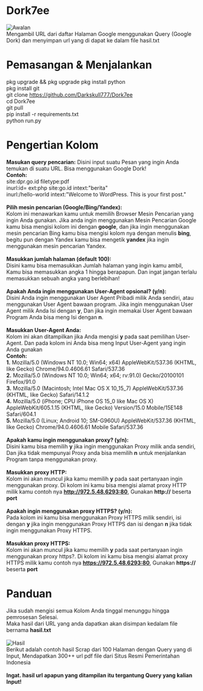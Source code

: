 # Dork7ee
<img src="https://h.top4top.io/p_2823607a79.jpg" alt="Awalan"><br>
Mengambil URL dari daftar Halaman Google menggunakan Query (Google Dork) dan menyimpan url yang di dapat ke dalam file hasil.txt

# Pemasangan & Menjalankan
pkg upgrade && pkg upgrade
pkg install python<br>
pkg install git<br>
git clone https://github.com/Darkskull777/Dork7ee<br>
cd Dork7ee<br>git pull<br>
pip install -r requirements.txt<br>
python run.py

# Pengertian Kolom
<b>Masukan query pencarian:</b>
Disini input suatu Pesan yang ingin Anda temukan di suatu URL. Bisa menggunakan Google Dork!<br>
<b>Contoh:</b> <br>site:dpr.go.id filetype:pdf
<br>inurl:id= ext:php site:go.id intext:"berita"<br>
inurl:/hello-world intext:"Welcome to WordPress. This is your first post."<br><br><b>Pilih mesin pencarian (Google/Bing/Yandex):</b><br>Kolom ini menawarkan kamu untuk memilih Browser Mesin Pencarian yang ingin Anda gunakan. Jika anda ingin menggunakan Mesin Pencarian Google kamu bisa mengisi kolom ini dengan <b>google</b>, dan jika ingin menggunakan mesin pencarian Bing kamu bisa mengisi kolom nya dengan menulis <b>bing</b>, begitu pun dengan Yandex kamu bisa mengetik <b>yandex</b> jika ingin menggunakan mesin pencarian Yandex.<br><br><b>Masukkan jumlah halaman (default 100):</b><br>Disini kamu bisa memasukkan Jumlah halaman yang ingin kamu ambil, Kamu bisa memasukkan angka 1 hingga berapapun. Dan ingat jangan terlalu memasukkan sebuah angka yang berlebihan!<br><br>
<b>Apakah Anda ingin menggunakan User-Agent opsional? (y/n):</b><br>
Disini Anda ingin menggunakan User Agent Pribadi milik Anda sendiri, atau menggunakan User Agent bawaan program. Jika ingin menggunakan User Agent milik Anda Isi dengan <b>y</b>, Dan jika ingin memakai User Agent bawaan Program Anda bisa meng Isi dengan <b>n</b>.
<br><br>
<b>Masukkan User-Agent Anda:</b><br>
Kolom ini akan ditampilkan jika Anda mengisi <b>y</b> pada saat pemilihan User-Agent. Dan pada kolom ini Anda bisa meng Input User-Agent yang ingin Anda gunakan<br>
<b>Contoh:</b><br><b>1.</b> 
Mozilla/5.0 (Windows NT 10.0; Win64; x64) AppleWebKit/537.36 (KHTML, like Gecko) Chrome/94.0.4606.61 Safari/537.36<br><b>2.</b> Mozilla/5.0 (Windows NT 10.0; Win64; x64; rv:91.0) Gecko/20100101 Firefox/91.0<br><b>3.</b> Mozilla/5.0 (Macintosh; Intel Mac OS X 10_15_7) AppleWebKit/537.36 (KHTML, like Gecko) Safari/14.1.2<br><b>4.</b> Mozilla/5.0 (iPhone; CPU iPhone OS 15_0 like Mac OS X) AppleWebKit/605.1.15 (KHTML, like Gecko) Version/15.0 Mobile/15E148 Safari/604.1<br><b>5. </b>Mozilla/5.0 (Linux; Android 10; SM-G960U) AppleWebKit/537.36 (KHTML, like Gecko) Chrome/94.0.4606.61 Mobile Safari/537.36
<br><br><b>Apakah kamu ingin menggunakan proxy? (y/n):</b><br>Disini kamu bisa memilih <b>y</b> jika ingin menggunakan Proxy milik anda sendiri, Dan jika tidak mempunyai Proxy anda bisa memilih <b>n</b> untuk menjalankan Program tanpa menggunakan proxy.<br><br><b>Masukkan proxy HTTP:</b><br>Kolom ini akan muncul jika kamu memilih <b>y</b> pada saat pertanyaan ingin menggunakan proxy. Di kolom ini kamu bisa mengisi alamat proxy HTTP milik kamu contoh nya <b>http://972.5.48.6293:80</b>, Gunakan <b>http://</b> beserta <b>port</b><br><br><b>Apakah ingin menggunakan proxy HTTPS? (y/n):</b><br>Pada kolom ini kamu bisa menggunakan Proxy HTTPS milik sendiri, isi dengan <b>y</b> jika ingin menggunakan Proxy HTTPS dan isi dengan <b>n</b> jika tidak ingin menggunakan Proxy HTTPS.<br><br><b>Masukkan proxy HTTPS:</b><br>Kolom ini akan muncul jika kamu memilih <b>y</b> pada saat pertanyaan ingin menggunakan proxy https?. Di kolom ini kamu bisa mengisi alamat proxy HTTPS milik kamu contoh nya <b>https://972.5.48.6293:80</b>, Gunakan <b>https://</b> beserta <b>port</b>
# Panduan
Jika sudah mengisi semua Kolom Anda tinggal menunggu hingga pemrosesan Selesai.<br>Maka hasil dari URL yang anda dapatkan akan disimpan kedalam file bernama <b>hasil.txt<br></b><br>
<img src="https://b.top4top.io/p_28223qu0n0.png" alt="Hasil"><br>
Berikut adalah contoh hasil Scrap dari 100 Halaman dengan Query yang di Input, Mendapatkan 300++ url pdf file dari Situs Resmi Pemerintahan Indonesia<br><br><b>Ingat. hasil url apapun yang ditampilan itu tergantung Query yang kalian Input!
